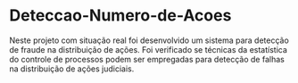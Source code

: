 # Deteccao-Numero-de-Acoes
Neste projeto com situação real foi desenvolvido um sistema para detecção de fraude na distribuição de ações. Foi verificado se técnicas da estatística do controle de processos podem ser empregadas para detecção de falhas na distribuição de ações judiciais.
